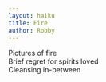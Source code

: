 ```yaml
---
layout: haiku
title: Fire
author: Robby
---
```


Pictures of fire<br>
Brief regret for spirits loved<br>
Cleansing in-between<br>
